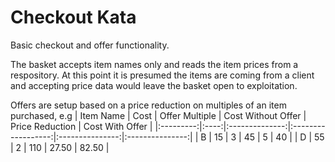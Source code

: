 # Checkout Kata

Basic checkout and offer functionality.

The basket accepts item names only and reads the item prices from a respository. At this point it is presumed the items are coming from a client and accepting price data would leave the basket open to exploitation.

Offers are setup based on a price reduction on multiples of an item purchased, e.g
| Item Name | Cost | Offer Multiple | Cost Without Offer | Price Reduction | Cost With Offer |
|:---------:|:----:|:--------------:|:------------------:|:---------------:|:---------------:|
|     B     |  15  |        3       |         45         |        5        |        40       |
|     D     |  55  |        2       |         110        |      27.50      |      82.50      |
